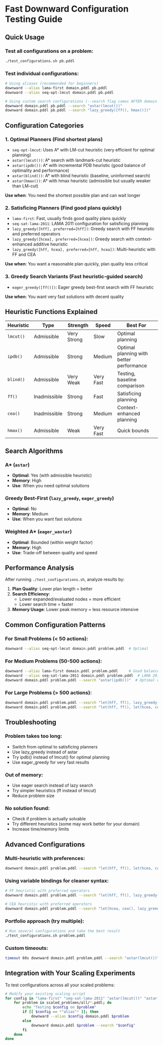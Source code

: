 # Fast Downward Configuration Testing Guide

## Quick Usage

### Test all configurations on a problem:
```bash
./test_configurations.sh pb.pddl
```

### Test individual configurations:
```bash
# Using aliases (recommended for beginners)
downward --alias lama-first domain.pddl pb.pddl
downward --alias seq-opt-lmcut domain.pddl pb.pddl

# Using custom search configurations (--search flag comes AFTER domain and problem)
downward domain.pddl pb.pddl --search "astar(lmcut())"
downward domain.pddl pb.pddl --search "lazy_greedy([ff(), hmax()])"
```

## Configuration Categories

### 1. **Optimal Planners** (Find shortest plans)
- `seq-opt-lmcut`: Uses A* with LM-cut heuristic (very efficient for optimal planning)
- `astar(lmcut())`: A* search with landmark-cut heuristic
- `astar(ipdb())`: A* with incremental PDB heuristic (good balance of optimality and performance)
- `astar(blind())`: A* with blind heuristic (baseline, uninformed search)
- `astar(hmax())`: A* with hmax heuristic (admissible but usually weaker than LM-cut)

**Use when**: You need the shortest possible plan and can wait longer

### 2. **Satisficing Planners** (Find good plans quickly)
- `lama-first`: Fast, usually finds good quality plans quickly
- `seq-sat-lama-2011`: LAMA 2011 configuration for satisficing planning
- `lazy_greedy([hff], preferred=[hff])`: Greedy search with FF heuristic and preferred operators
- `lazy_greedy([hcea], preferred=[hcea])`: Greedy search with context-enhanced additive heuristic
- `lazy_greedy([hff, hcea], preferred=[hff, hcea])`: Multi-heuristic with FF and CEA

**Use when**: You want a reasonable plan quickly, plan quality less critical

### 3. **Greedy Search Variants** (Fast heuristic-guided search)
- `eager_greedy([ff()])`: Eager greedy best-first search with FF heuristic

**Use when**: You want very fast solutions with decent quality

## Heuristic Functions Explained

| Heuristic | Type | Strength | Speed | Best For |
|-----------|------|----------|-------|----------|
| `lmcut()` | Admissible | Very Strong | Slow | Optimal planning |
| `ipdb()` | Admissible | Strong | Medium | Optimal planning with better performance |
| `blind()` | Admissible | Very Weak | Very Fast | Testing, baseline comparison |
| `ff()` | Inadmissible | Strong | Fast | Satisficing planning |
| `cea()` | Inadmissible | Strong | Medium | Context-enhanced planning |
| `hmax()` | Admissible | Weak | Very Fast | Quick bounds |

## Search Algorithms

### A* (`astar`)
- **Optimal**: Yes (with admissible heuristic)
- **Memory**: High
- **Use**: When you need optimal solutions

### Greedy Best-First (`lazy_greedy`, `eager_greedy`)
- **Optimal**: No
- **Memory**: Medium
- **Use**: When you want fast solutions

### Weighted A* (`eager_wastar`)
- **Optimal**: Bounded (within weight factor)
- **Memory**: High
- **Use**: Trade-off between quality and speed

## Performance Analysis

After running `./test_configurations.sh`, analyze results by:

1. **Plan Quality**: Lower plan length = better
2. **Search Efficiency**: 
   - Lower expanded/evaluated nodes = more efficient
   - Lower search time = faster
3. **Memory Usage**: Lower peak memory = less resource intensive

## Common Configuration Patterns

### For Small Problems (< 50 actions):
```bash
downward --alias seq-opt-lmcut domain.pddl problem.pddl  # Optimal
```

### For Medium Problems (50-500 actions):
```bash
downward --alias lama-first domain.pddl problem.pddl     # Good balance
downward --alias seq-sat-lama-2011 domain.pddl problem.pddl  # LAMA 2011 satisficing
downward domain.pddl problem.pddl --search "astar(ipdb())"  # Optimal with better performance
```

### For Large Problems (> 500 actions):
```bash
downward domain.pddl problem.pddl --search "let(hff, ff(), lazy_greedy([hff], preferred=[hff]))"  # Fast FF-based
downward domain.pddl problem.pddl --search "let(hff, ff(), let(hcea, cea(), lazy_greedy([hff, hcea], preferred=[hff, hcea])))"  # Multi-heuristic
```

## Troubleshooting

### Problem takes too long:
- Switch from optimal to satisficing planners
- Use lazy_greedy instead of astar
- Try ipdb() instead of lmcut() for optimal planning
- Use eager_greedy for very fast results

### Out of memory:
- Use eager search instead of lazy search
- Try simpler heuristics (ff instead of lmcut)
- Reduce problem size

### No solution found:
- Check if problem is actually solvable
- Try different heuristics (some may work better for your domain)
- Increase time/memory limits

## Advanced Configurations

### Multi-heuristic with preferences:
```bash
downward domain.pddl problem.pddl --search "let(hff, ff(), let(hcea, cea(), lazy_greedy([hff, hcea], preferred=[hff, hcea])))"
```

### Using variable bindings for cleaner syntax:
```bash
# FF heuristic with preferred operators
downward domain.pddl problem.pddl --search "let(hff, ff(), lazy_greedy([hff], preferred=[hff]))"

# CEA heuristic with preferred operators  
downward domain.pddl problem.pddl --search "let(hcea, cea(), lazy_greedy([hcea], preferred=[hcea]))"
```

### Portfolio approach (try multiple):
```bash
# Run several configurations and take the best result
./test_configurations.sh problem.pddl
```

### Custom timeouts:
```bash
timeout 60s downward domain.pddl problem.pddl --search "astar(lmcut())"
```

## Integration with Your Scaling Experiments

To test configurations across all your scaled problems:

```bash
# Modify your existing scaling script
for config in "lama-first" "seq-sat-lama-2011" "astar(lmcut())" "astar(ipdb())"; do
    for problem in scaled_problems/all/*.pddl; do
        echo "Testing $config on $problem"
        if [[ $config == *"alias"* ]]; then
            downward --alias $config domain.pddl $problem
        else
            downward domain.pddl $problem --search "$config"
        fi
    done
done
``` 